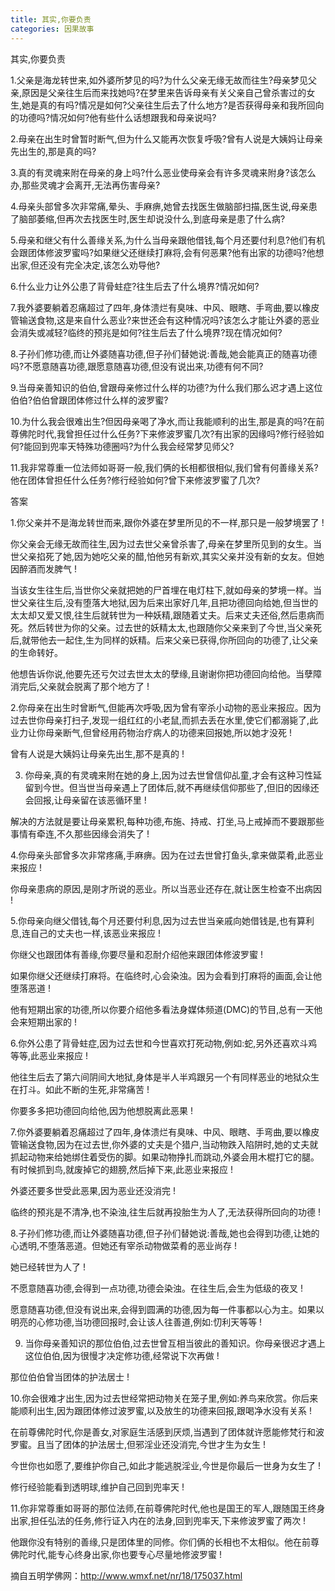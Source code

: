```yaml
---
title: 其实,你要负责
categories: 因果故事
---
```




其实,你要负责

1.父亲是海龙转世来,如外婆所梦见的吗?为什么父亲无缘无故而往生?母亲梦见父亲,原因是父亲往生后而来找她吗?在梦里来告诉母亲有关父亲自己曾杀害过的女生,她是真的有吗?情况是如何?父亲往生后去了什么地方?是否获得母亲和我所回向的功德吗?情况如何?他有些什么话想跟我和母亲说吗?

2.母亲在出生时曾暂时断气,但为什么又能再次恢复呼吸?曾有人说是大姨妈让母亲先出生的,那是真的吗?

3.真的有灵魂来附在母亲的身上吗?什么恶业使母亲会有许多灵魂来附身?该怎么办,那些灵魂才会离开,无法再伤害母亲?

4.母亲头部曾多次非常痛,晕头、手麻痹,她曾去找医生做脑部扫描,医生说,母亲患了脑部萎缩,但再次去找医生时,医生却说没什么,到底母亲是患了什么病?

5.母亲和继父有什么善缘关系,为什么当母亲跟他借钱,每个月还要付利息?他们有机会跟团体修波罗蜜吗?如果继父还继续打麻将,会有何恶果?他有出家的功德吗?他想出家,但还没有完全决定,该怎么劝导他?

6.什么业力让外公患了背骨蛀症?往生后去了什么境界?情况如何?

7.我外婆要躺着忍痛超过了四年,身体溃烂有臭味、中风、眼瞎、手弯曲,要以橡皮管输送食物,这是来自什么恶业?来世还会有这种情况吗?该怎么才能让外婆的恶业会消失或减轻?临终的预兆是如何?往生后去了什么境界?现在情况如何?

8.子孙们修功德,而让外婆随喜功德,但子孙们替她说:善哉,她会能真正的随喜功德吗?不愿意随喜功德,跟愿意随喜功德,但没有说出来,功德有何不同?

9.当母亲善知识的伯伯,曾跟母亲修过什么样的功德?为什么我们那么迟才遇上这位伯伯?伯伯曾跟团体修过什么样的波罗蜜?

10.为什么我会很难出生?但因母亲喝了净水,而让我能顺利的出生,那是真的吗?在前尊佛陀时代,我曾担任过什么任务?下来修波罗蜜几次?有出家的因缘吗?修行经验如何?能回到兜率天特殊功德圈吗?为什么我会经常梦见师父?

11.我非常尊重一位法师如哥哥一般,我们俩的长相都很相似,我们曾有何善缘关系?他在团体曾担任什么任务?修行经验如何?曾下来修波罗蜜了几次?

答案

1.你父亲并不是海龙转世而来,跟你外婆在梦里所见的不一样,那只是一般梦境罢了 !

你父亲会无缘无故而往生,因为过去世父亲曾杀害了,母亲在梦里所见到的女生。当世父亲掐死了她,因为她吃父亲的醋,怕他另有新欢,其实父亲并没有新的女友。但她因醉酒而发脾气 !

当该女生往生后,当世你父亲就把她的尸首埋在电灯柱下,就如母亲的梦境一样。当世父亲往生后,没有堕落大地狱,因为后来出家好几年,且把功德回向给她,但当世的太太却又爱又恨,往生后就转世为一种妖精,跟随着丈夫。后来丈夫还俗,然后患病而死。然后转世为你的父亲。过去世的妖精太太,也跟随你父亲来到了今世,当父亲死后,就带他去一起住,生为同样的妖精。后来父亲已获得,你所回向的功德了,让父亲的生命转好。

他想告诉你说,他要先还亏欠过去世太太的孽缘,且谢谢你把功德回向给他。当孽障消完后,父亲就会脱离了那个地方了 !

2.你母亲在出生时曾断气,但能再次呼吸,因为曾有宰杀小动物的恶业来报应。因为过去世你母亲打扫子,发现一组红红的小老鼠,而抓去丢在水里,使它们都溺毙了,此业力让你母亲断气,但曾经用药物治疗病人的功德来回报她,所以她才没死 !

曾有人说是大姨妈让母亲先出生,那不是真的 !

3. 你母亲,真的有灵魂来附在她的身上,因为过去世曾信仰乩童,才会有这种习性延留到今世。但当世当母亲遇上了团体后,就不再继续信仰那些了,但旧的因缘还会回报,让母亲留在该恶循环里 !

解决的方法就是要让母亲累积,每种功德,布施、持戒、打坐,马上戒掉而不要跟那些事情有牵连,不久那些因缘会消失了 !

4.你母亲头部曾多次非常疼痛,手麻痹。因为在过去世曾打鱼头,拿来做菜肴,此恶业来报应 !

你母亲患病的原因,是刚才所说的恶业。所以当恶业还存在,就让医生检查不出病因 !

5.你母亲向继父借钱,每个月还要付利息,因为过去世当亲戚向她借钱是,也有算利息,连自己的丈夫也一样,该恶业来报应 !

你继父也跟团体有善缘,你要尽量和忍耐介绍他来跟团体修波罗蜜 !

如果你继父还继续打麻将。在临终时,心会染浊。因为会看到打麻将的画面,会让他堕落恶道 !

他有短期出家的功德,所以你要介绍他多看法身媒体频道(DMC)的节目,总有一天他会来短期出家的 !

6.你外公患了背骨蛀症,因为过去世和今世喜欢打死动物,例如:蛇,另外还喜欢斗鸡等等,此恶业来报应 !

他往生后去了第六间阴间大地狱,身体是半人半鸡跟另一个有同样恶业的地狱众生在打斗。如此不断的生死,非常痛苦 !

你要多多把功德回向给他,因为他想脱离此恶果 !

7.你外婆要躺着忍痛超过了四年,身体溃烂有臭味、中风、眼瞎、手弯曲,要以橡皮管输送食物,因为在过去世,你外婆的丈夫是个猎户,当动物跌入陷阱时,她的丈夫就抓起动物来给她绑住着受伤的脚。如果动物挣扎而跳动,外婆会用木棍打它的腿。有时候抓到鸟,就废掉它的翅膀,然后掉下来,此恶业来报应 !

外婆还要多世受此恶果,因为恶业还没消完 !

临终的预兆是不清净,也不染浊,往生后就再投胎生为人了,无法获得所回向的功德 !

8.子孙们修功德,而让外婆随喜功德,但子孙们替她说:善哉,她也会得到功德,让她的心透明,不堕落恶道。但她还有宰杀动物做菜肴的恶业尚存 !

她已经转世为人了 !

不愿意随喜功德,会得到一点功德,功德会染浊。在往生后,会生为低级的夜叉 !

愿意随喜功德,但没有说出来,会得到圆满的功德,因为每一件事都以心为主。如果以明亮的心修功德,当功德回报时,会让该人往善道,例如:忉利天等等 !

9. 当你母亲善知识的那位伯伯,过去世曾互相当彼此的善知识。你母亲很迟才遇上这位伯伯,因为很慢才决定修功德,经常说下次再做 !

那位伯伯曾当团体的护法居士 !

10.你会很难才出生,因为过去世经常把动物关在笼子里,例如:养鸟来欣赏。你后来能顺利出生,因为跟团体修过波罗蜜,以及放生的功德来回报,跟喝净水没有关系 !

在前尊佛陀时代,你是善女,对家庭生活感到厌烦,当遇到了团体就许愿能修梵行和波罗蜜。且当了团体的护法居士,但邪淫业还没消完,今世才生为女生 !

今世你也如愿了,要维护你自己,如此才能逃脱淫业,今世是你最后一世身为女生了 !

修行经验能看到透明球,维护自己回到兜率天 !

11.你非常尊重如哥哥的那位法师,在前尊佛陀时代,他也是国王的军人,跟随国王终身出家,担任弘法的任务,修行证入内在的法身,回到兜率天,下来修波罗蜜了两次 !

他跟你没有特别的善缘,只是团体里的同修。你们俩的长相也不太相似。他在前尊佛陀时代,能专心终身出家,你也要专心尽量地修波罗蜜 !

摘自五明学佛网：http://www.wmxf.net/nr/18/175037.html